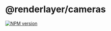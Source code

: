 # @renderlayer/cameras

[![NPM version][npm-badge]][npm-url]

[npm-badge]: https://img.shields.io/npm/v/@renderlayer/cameras
[npm-url]: https://www.npmjs.com/package/@renderlayer/cameras
